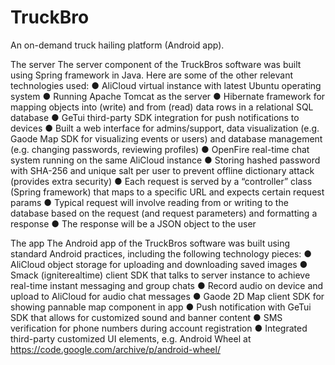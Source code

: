 # TruckBro
An on-demand truck hailing platform (Android app).

The server
The server component of the TruckBros software was built using Spring framework in Java. Here are some of the other relevant technologies used:
●	AliCloud virtual instance with latest Ubuntu operating system
●	Running Apache Tomcat as the server
●	Hibernate framework for mapping objects into (write) and from (read) data rows in a relational SQL database
●	GeTui third-party SDK integration for push notifications to devices
●	Built a web interface for admins/support, data visualization (e.g. Gaode Map SDK for visualizing events or users) and database management (e.g. changing passwords, reviewing profiles)
●	OpenFire real-time chat system running on the same AliCloud instance
●	Storing hashed password with SHA-256 and unique salt per user to prevent offline dictionary attack (provides extra security)
●	Each request is served by a “controller” class (Spring framework) that maps to a specific URL and expects certain request params
●	Typical request will involve reading from or writing to the database based on the request (and request parameters) and formatting a response
●	The response will be a JSON object to the user

The app
The Android app of the TruckBros software was built using standard Android practices, including the following technology pieces:
●	AliCloud object storage for uploading and downloading saved images
●	Smack (igniterealtime) client SDK that talks to server instance to achieve real-time instant messaging and group chats
●	Record audio on device and upload to AliCloud for audio chat messages
●	Gaode 2D Map client SDK for showing pannable map component in app
●	Push notification with GeTui SDK that allows for customized sound and banner content
●	SMS verification for phone numbers during account registration
●	Integrated third-party customized UI elements, e.g. Android Wheel at https://code.google.com/archive/p/android-wheel/


